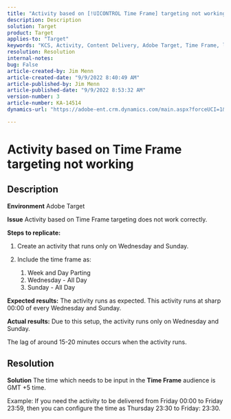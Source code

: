 ```yaml
---
title: "Activity based on [!UICONTROL Time Frame] targeting not working"
description: Description
solution: Target
product: Target
applies-to: "Target"
keywords: "KCS, Activity, Content Delivery, Adobe Target, Time Frame, lag, targeting"
resolution: Resolution
internal-notes: 
bug: False
article-created-by: Jim Menn
article-created-date: "9/9/2022 8:40:49 AM"
article-published-by: Jim Menn
article-published-date: "9/9/2022 8:53:32 AM"
version-number: 3
article-number: KA-14514
dynamics-url: "https://adobe-ent.crm.dynamics.com/main.aspx?forceUCI=1&pagetype=entityrecord&etn=knowledgearticle&id=18e1a81a-1b30-ed11-9db1-0022480866ad"

---
```

# Activity based on Time Frame targeting not working

## Description


<b>Environment</b>
 Adobe Target

<b>Issue</b>
 Activity based on Time Frame targeting does not work correctly.

<b>Steps to replicate:</b>

1. Create an activity that runs only on Wednesday and Sunday.
2. Include the time frame as:

    1. Week and Day Parting
    2. Wednesday - All Day
    3. Sunday - All Day

        


<b>Expected results:</b>
 The activity runs as expected. This activity runs at sharp 00:00 of every Wednesday and Sunday.

<b>Actual results:</b>
 Due to this setup, the activity runs only on Wednesday and Sunday.

The lag of around 15-20 minutes occurs when the activity runs.


## Resolution


<b>Solution</b>
The time which needs to be input in the <b>Time Frame</b> audience is GMT +5 time.

Example:
If you need the activity to be delivered from Friday 00:00 to Friday 23:59, then you can configure the time as Thursday 23:30 to Friday: 23:30.



